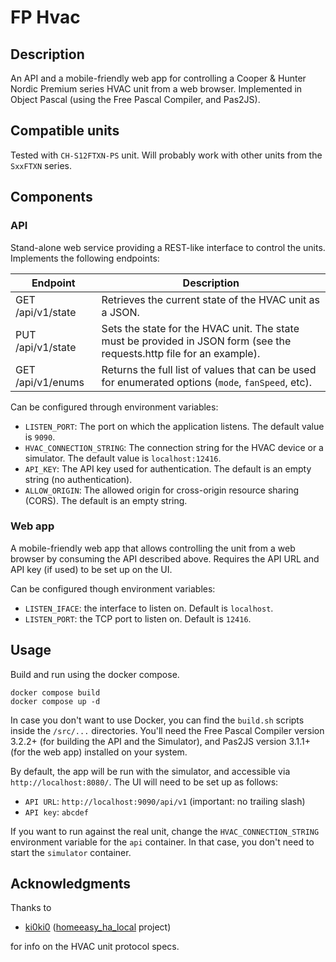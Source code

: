 # FP Hvac

## Description

An API and a mobile-friendly web app for controlling a Cooper & Hunter Nordic Premium series HVAC unit
from a web browser. Implemented in Object Pascal (using the Free Pascal Compiler, and Pas2JS).

## Compatible units

Tested with `CH-S12FTXN-PS` unit. Will probably work with other units from the `SxxFTXN` series.

## Components

### API
Stand-alone web service providing a REST-like interface to control the units.
Implements the following endpoints:

| Endpoint | Description |
| --- | ---
| GET /api/v1/state | Retrieves the current state of the HVAC unit as a JSON. |
| PUT /api/v1/state | Sets the state for the HVAC unit. The state must be provided in JSON form (see the requests.http file for an example). |
| GET /api/v1/enums | Returns the full list of values that can be used for enumerated options (`mode`, `fanSpeed`, etc). |

Can be configured through environment variables:
- `LISTEN_PORT`: The port on which the application listens. The default value is `9090`.
- `HVAC_CONNECTION_STRING`: The connection string for the HVAC device or a simulator. The default value is `localhost:12416`.
- `API_KEY`: The API key used for authentication. The default is an empty string (no authentication).
- `ALLOW_ORIGIN`: The allowed origin for cross-origin resource sharing (CORS). The default is an empty string.

### Web app
A mobile-friendly web app that allows controlling the unit from a web browser by consuming the API described above. Requires the API URL and API key (if used) to be set up on the UI.

Can be configured though environment variables:
- `LISTEN_IFACE`: the interface to listen on. Default is `localhost`.
- `LISTEN_PORT`: the TCP port to listen on. Default is `12416`.

## Usage
Build and run using the docker compose.

```
docker compose build
docker compose up -d
```

In case you don't want to use Docker, you can find the `build.sh` scripts inside the `/src/...` directories. You'll need the Free Pascal Compiler version 3.2.2+ (for building the API and the Simulator), and Pas2JS version 3.1.1+ (for the web app) installed on your system.

By default, the app will be run with the simulator, and accessible via `http://localhost:8080/`.
The UI will need to be set up as follows:

- `API URL`: `http://localhost:9090/api/v1` (important: no trailing slash)
- `API key`: `abcdef`

If you want to run against the real unit, change the `HVAC_CONNECTION_STRING` environment variable for the `api` container. In that case, you don't need to start the `simulator` container.

## Acknowledgments
Thanks to 

- [ki0ki0](https://github.com/ki0ki0/) ([homeeasy_ha_local](https://github.com/ki0ki0/homeeasy_ha_local) project)

for info on the HVAC unit protocol specs.
